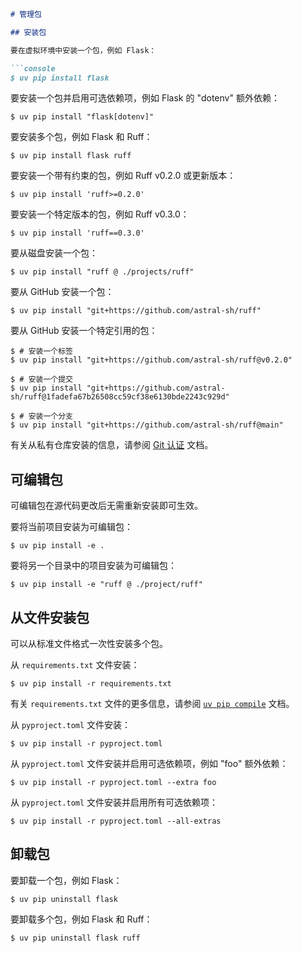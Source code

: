 ```md docs/pip/packages.md (1-123)
# 管理包

## 安装包

要在虚拟环境中安装一个包，例如 Flask：

```console
$ uv pip install flask
```

要安装一个包并启用可选依赖项，例如 Flask 的 "dotenv" 额外依赖：

```console
$ uv pip install "flask[dotenv]"
```

要安装多个包，例如 Flask 和 Ruff：

```console
$ uv pip install flask ruff
```

要安装一个带有约束的包，例如 Ruff v0.2.0 或更新版本：

```console
$ uv pip install 'ruff>=0.2.0'
```

要安装一个特定版本的包，例如 Ruff v0.3.0：

```console
$ uv pip install 'ruff==0.3.0'
```

要从磁盘安装一个包：

```console
$ uv pip install "ruff @ ./projects/ruff"
```

要从 GitHub 安装一个包：

```console
$ uv pip install "git+https://github.com/astral-sh/ruff"
```

要从 GitHub 安装一个特定引用的包：

```console
$ # 安装一个标签
$ uv pip install "git+https://github.com/astral-sh/ruff@v0.2.0"

$ # 安装一个提交
$ uv pip install "git+https://github.com/astral-sh/ruff@1fadefa67b26508cc59cf38e6130bde2243c929d"

$ # 安装一个分支
$ uv pip install "git+https://github.com/astral-sh/ruff@main"
```

有关从私有仓库安装的信息，请参阅 [Git 认证](../configuration/authentication.md#git-authentication) 文档。

## 可编辑包

可编辑包在源代码更改后无需重新安装即可生效。

要将当前项目安装为可编辑包：

```console
$ uv pip install -e .
```

要将另一个目录中的项目安装为可编辑包：

```console
$ uv pip install -e "ruff @ ./project/ruff"
```

## 从文件安装包

可以从标准文件格式一次性安装多个包。

从 `requirements.txt` 文件安装：

```console
$ uv pip install -r requirements.txt
```

有关 `requirements.txt` 文件的更多信息，请参阅 [`uv pip compile`](./compile.md) 文档。

从 `pyproject.toml` 文件安装：

```console
$ uv pip install -r pyproject.toml
```

从 `pyproject.toml` 文件安装并启用可选依赖项，例如 "foo" 额外依赖：

```console
$ uv pip install -r pyproject.toml --extra foo
```

从 `pyproject.toml` 文件安装并启用所有可选依赖项：

```console
$ uv pip install -r pyproject.toml --all-extras
```

## 卸载包

要卸载一个包，例如 Flask：

```console
$ uv pip uninstall flask
```

要卸载多个包，例如 Flask 和 Ruff：

```console
$ uv pip uninstall flask ruff
```

```